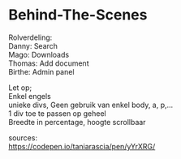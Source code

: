 # Behind-The-Scenes

Rolverdeling: <br>
  Danny: Search <br>
  Mago: Downloads <br>
  Thomas: Add document <br>
  Birthe: Admin panel <br>
  
Let op; <br>
  Enkel engels <br>
  unieke divs, Geen gebruik van enkel body, a, p,...  <br>
  1 div toe te passen op geheel <br>
  Breedte in percentage, hoogte scrollbaar <br>

sources: <br>
  https://codepen.io/taniarascia/pen/yYrXRG/ <br>
